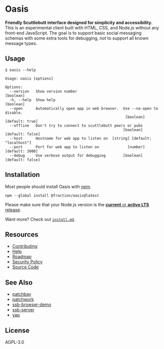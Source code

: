 # Oasis

**Friendly Scuttlebutt interface designed for simplicity and accessibility.**
This is an experimental client built with HTML, CSS, and Node.js without any
front-end JavaScript. The goal is to support basic social messaging schemas with
some extra tools for debugging, _not_ to support all known message types.

## Usage

```console
$ oasis --help

Usage: oasis [options]

Options:
  --version   Show version number                                      [boolean]
  -h, --help  Show help                                                [boolean]
  --open      Automatically open app in web browser.  Use --no-open to disable.
                                                       [boolean] [default: true]
  --offline   Don't try to connect to scuttlebutt peers or pubs
                                                      [boolean] [default: false]
  --host      Hostname for web app to listen on  [string] [default: "localhost"]
  --port      Port for web app to listen on             [number] [default: 3000]
  --debug     Use verbose output for debugging        [boolean] [default: false]
```

## Installation

Most people should install Oasis with [npm](https://npmjs.org/).

```shell
npm --global install @fraction/oasis@latest
```

Please make sure that your Node.js version is the [**current** or **active LTS** release](https://nodejs.org/en/about/releases/).

Want more? Check out [`install.md`](https://github.com/fraction/oasis/blob/master/docs/install.md).

## Resources

- [Contributing](https://github.com/fraction/oasis/blob/master/docs/contributing.md)
- [Help](https://github.com/fraction/oasis/issues/new/choose)
- [Roadmap](https://github.com/fraction/oasis/blob/master/docs/roadmap.md)
- [Security Policy](https://github.com/fraction/oasis/blob/master/docs/security.md)
- [Source Code](https://github.com/fraction/oasis.git)

## See Also

- [patchbay](https://github.com/ssbc/patchbay)
- [patchwork](https://github.com/ssbc/patchwork)
- [ssb-browser-demo](https://github.com/arj03/ssb-browser-demo)
- [ssb-server](https://github.com/ssbc/ssb-server)
- [yap](https://github.com/dominictarr/yap)

## License

AGPL-3.0
